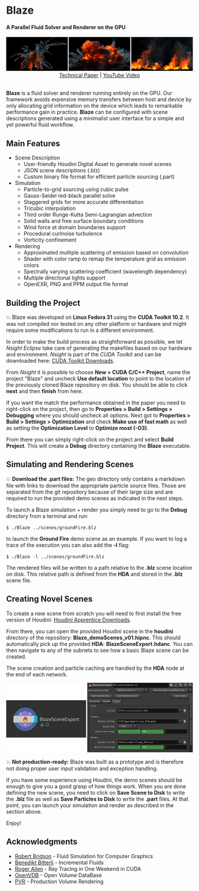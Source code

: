 # Blaze
#### A Parallel Fluid Solver and Renderer on the GPU

<div align="center">
  <img src="img/teaser.jpg" />
  <br>
  <a href="https://drive.google.com/file/d/1DaBsw6WKcPI_tvl-_QjJeEiXMBBwSC4V/view?usp=sharing">Technical Paper</a>
  | <a href="https://youtu.be/lxIIJf6EVqo">YouTube Video</a>
  <br><br>
</div>

**Blaze** is a fluid solver and renderer running entirely on the GPU. Our framework avoids expensive memory transfers between host and device by only
allocating grid information on the device which leads to remarkable performance
gain in practice. **Blaze** can be configured with scene descriptions generated
using a minimalist user interface for a simple and yet powerful fluid workflow.

## Main Features

* Scene Description
    * User-friendly Houdini Digital Asset to generate novel scenes
    * JSON scene descriptions (.blz)
    * Custom binary file format for efficient particle sourcing (.part)
* Simulation
    * Particle-to-grid sourcing using cubic pulse
    * Gauss-Seidel red-black parallel solve
    * Staggered grids for more accurate differentiation
    * Tricubic interpolation
    * Third order Runge-Kutta Semi-Lagrangian advection
    * Solid walls and free surface boundary conditions
    * Wind force at domain boundaries support
    * Procedural curlnoise turbulence
    * Vorticity confinement
* Rendering
    * Approximated multiple scattering of emission based on convolution
    * Shader with color ramp to remap the temperature grid as emission colors
    * Spectrally varying scattering coefficient (wavelength dependency)
    * Multiple directional lights support
    * OpenEXR, PNG and PPM output file format

## Building the Project

:boom: Blaze was developed on **Linux Fedora 31** using the **CUDA Toolkit 10.2**. It was not compiled nor tested on any other platform or hardware and might require some modifications to run in a different environment.

In order to make the build process as straightforward as possible, we let *Nsight Eclipse* take care of generating the makefiles based on our hardware and environment. *Nsight* is part of the *CUDA Toolkit* and can be downloaded here: [CUDA Toolkit Downloads](https://developer.nvidia.com/cuda-downloads).

From *Nsight* it is possible to choose **New > CUDA C/C++ Project**, name the project "Blaze" and uncheck **Use default location** to point to the location of the previously cloned Blaze repository on disk. You should be able to click **next** and then **finish** from here.

If you want the match the performance obtained in the paper you need to right-click on the project, then go to **Properties > Build > Settings > Debugging** where you should uncheck all options. Next got to **Properties > Build > Settings > Optimization** and check **Make use of fast math** as well as setting the **Optimization Level** to  **Optimize most (-O3)**.

From there you can simply right-click on the project and select **Build Project**. This will create a **Debug** directory containing the **Blaze** executable.

## Simulating and Rendering Scenes

:boom: **Download the .part files:** The geo directory only contains a markdown file with links to download the appropriate particle source files. Those are separated from the git repository because of their large size and are required to run the provided demo scenes as indicated in the next steps.

To launch a Blaze simulation + render you simply need to go to the **Debug** directory from a terminal and run:

```ShellSession
$ ./Blaze ../scenes/groundFire.blz
```

to launch the **Ground Fire** demo scene as an example. If you want to log a trace of the execution you can also add the **-l** flag:

```ShellSession
$ ./Blaze -l ../scenes/groundFire.blz
```

The rendered files will be written to a path relative to the **.blz** scene location on disk. This relative path is defined from the **HDA** and stored in the **.blz** scene file.

## Creating Novel Scenes

To create a new scene from scratch you will need to first install the free version of Houdini: [Houdini Apprentice Downloads](https://www.sidefx.com/products/houdini-apprentice/).

From there, you can open the provided Houdini scene in the **houdini** directory of the repository: **Blaze_demoScenes_v01.hipnc**. This should automatically pick up the provided **HDA**: **BlazeSceneExport.hdanc**. You can then navigate to any of the subnets to see how a basic Blaze scene can be created.

The scene creation and particle caching are handled by the **HDA** node at the end of each network.

<p align="center">
  <img src="img/hda.jpg" />
</p>

:boom: **Not production-ready:** Blaze was built as a prototype and is therefore not doing proper user input validation and exception handling.

If you have some experience using Houdini, the demo scenes should be enough to give you a good grasp of how things work. When you are done defining the new scene, you need to click on **Save Scene to Disk** to write the **.blz** file as well as **Save Particles to Disk** to write the **.part** files. At that point, you can launch your simulation and render as described in the section above.

Enjoy!

## Acknowledgments

* [Robert Bridson](https://www.cs.ubc.ca/~rbridson/) - Fluid Simulation for Computer Graphics
* [Benedikt Bitterli](https://github.com/tunabrain/incremental-fluids) - Incremental Fluids
* [Roger Allen](https://github.com/rogerallen/raytracinginoneweekendincuda) - Ray Tracing in One Weekend in CUDA
* [OpenVDB](https://github.com/AcademySoftwareFoundation/openvdb) - Open Volume DataBase
* [PVR](https://github.com/pvrbook/pvr) - Production Volume Rendering
